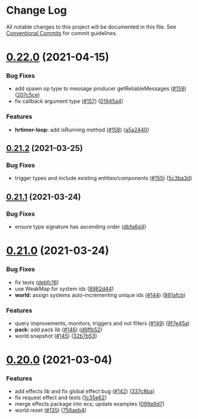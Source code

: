 # Change Log

All notable changes to this project will be documented in this file.
See [Conventional Commits](https://conventionalcommits.org) for commit guidelines.

# [0.22.0](https://github.com/3mcd/javelin/compare/v0.21.2...v0.22.0) (2021-04-15)


### Bug Fixes

* add spawn op type to message producer getReliableMessages ([#159](https://github.com/3mcd/javelin/issues/159)) ([207c5ce](https://github.com/3mcd/javelin/commit/207c5ce0b7036cfe861fa52ae9570dc41485bb6a))
* fix callback argument type ([#157](https://github.com/3mcd/javelin/issues/157)) ([01945a4](https://github.com/3mcd/javelin/commit/01945a4d8d6e7c743548b630355de33c3f68eaca))


### Features

* **hrtimer-loop:** add isRunning method ([#158](https://github.com/3mcd/javelin/issues/158)) ([a5a2440](https://github.com/3mcd/javelin/commit/a5a24409143503df5f6e9efd35e315d9b24bc0dc))





## [0.21.2](https://github.com/3mcd/javelin/compare/v0.21.1...v0.21.2) (2021-03-25)


### Bug Fixes

* trigger types and include existing entities/components ([#155](https://github.com/3mcd/javelin/issues/155)) ([5c3ba3d](https://github.com/3mcd/javelin/commit/5c3ba3d8253c42b2431942f461d7d8742a8bec27))





## [0.21.1](https://github.com/3mcd/javelin/compare/v0.21.0...v0.21.1) (2021-03-24)


### Bug Fixes

* ensure type signature has ascending order ([dbfa6d4](https://github.com/3mcd/javelin/commit/dbfa6d478de9e585f97de6bc23351a2bb25f1e63))





# [0.21.0](https://github.com/3mcd/javelin/compare/v0.20.0...v0.21.0) (2021-03-24)


### Bug Fixes

* fix tests ([debfc16](https://github.com/3mcd/javelin/commit/debfc16a283260d318c4a21bc101065e4c90c5f6))
* use WeakMap for system ids ([8982d44](https://github.com/3mcd/javelin/commit/8982d44850ce9f1374b977ba04beccf9aa5bd1bb))
* **world:** assign systems auto-incrementing unique ids ([#144](https://github.com/3mcd/javelin/issues/144)) ([861afcb](https://github.com/3mcd/javelin/commit/861afcb61e459c1dcbfd81bfee939939a264b270))


### Features

* query improvements, monitors, triggers and not filters ([#149](https://github.com/3mcd/javelin/issues/149)) ([9f7e45a](https://github.com/3mcd/javelin/commit/9f7e45a9d6ee42b46f0f537e8f798c7c70b34388))
* **pack:** add pack lib ([#146](https://github.com/3mcd/javelin/issues/146)) ([d8ffb52](https://github.com/3mcd/javelin/commit/d8ffb527a097b431e0a0e7303539c3fece284213))
* world.snapshot ([#145](https://github.com/3mcd/javelin/issues/145)) ([32b7b53](https://github.com/3mcd/javelin/commit/32b7b533e061a62343d6532281949bd8db5ea602))





# [0.20.0](https://github.com/3mcd/javelin/compare/v0.19.4...v0.20.0) (2021-03-04)


### Features

* add effects lib and fix global effect bug ([#142](https://github.com/3mcd/javelin/issues/142)) ([337c8ba](https://github.com/3mcd/javelin/commit/337c8bad679eb15465bdebdadcecc63d29950db8))
* fix request effect and tests ([1c35e62](https://github.com/3mcd/javelin/commit/1c35e620c00a14f71e433a60fb3fc34ceb53051d))
* merge effects package into ecs; update examples ([099a9d7](https://github.com/3mcd/javelin/commit/099a9d79e1064016b5b6752e49dbdf4065c0b27c))
* world.reset ([#135](https://github.com/3mcd/javelin/issues/135)) ([756aeb4](https://github.com/3mcd/javelin/commit/756aeb4ac7ffa0be09a5d4193b554e9332b33776))
